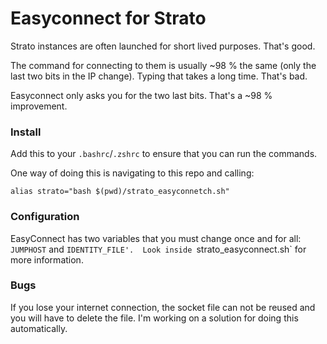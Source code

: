 # Easyconnect for Strato

Strato instances are often launched for short lived purposes. That's good. 

The command for connecting to them is usually ~98 % the same (only the last two bits in the IP change). Typing that takes a long time. That's bad. 

Easyconnect only asks you for the two last bits. That's a ~98 % improvement.

### Install

Add this to your `.bashrc`/`.zshrc` to ensure that you can run the commands.

One way of doing this is navigating to this repo and calling: 
```
alias strato="bash $(pwd)/strato_easyconnetch.sh"
```

### Configuration

EasyConnect has two variables that you must change once and for all: `JUMPHOST` and `IDENTITY_FILE'. 
Look inside `strato_easyconnect.sh` for more information.

### Bugs
If you lose your internet connection, the socket file can not be reused and you will have to delete the file.
I'm working on a solution for doing this automatically.
